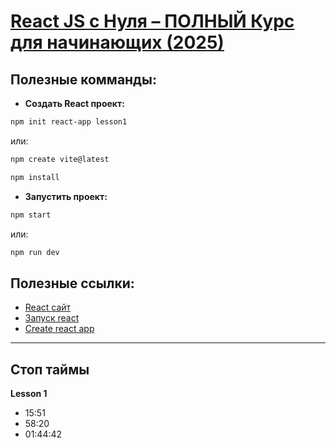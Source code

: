 # [React JS c Нуля – ПОЛНЫЙ Курс для начинающих (2025)](https://www.youtube.com/watch?v=kz23xxukY5s)



## Полезные комманды:
* **Создать React проект:**
```bash
npm init react-app lesson1
```

или:

```bash
npm create vite@latest
```

```bash
npm install
```

* **Запустить проект:**
```bash
npm start
```

или:

```bash
npm run dev
```



## Полезные ссылки:
* [React сайт](https://react.dev/)
* [Запуск react](https://react.new/)
* [Create react app](https://create-react-app.dev/docs/getting-started/)

---



## Стоп таймы
**Lesson 1**
* 15:51
* 58:20
* 01:44:42
